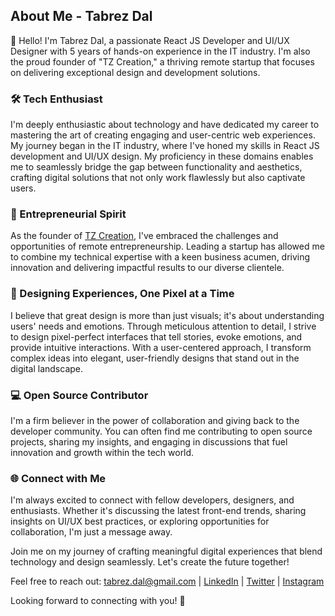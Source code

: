 ## About Me - Tabrez Dal

👋 Hello! I'm Tabrez Dal, a passionate React JS Developer and UI/UX Designer with 5 years of hands-on experience in the IT industry. I'm also the proud founder of "TZ Creation," a thriving remote startup that focuses on delivering exceptional design and development solutions.

### 🛠️ Tech Enthusiast
I'm deeply enthusiastic about technology and have dedicated my career to mastering the art of creating engaging and user-centric web experiences. My journey began in the IT industry, where I've honed my skills in React JS development and UI/UX design. My proficiency in these domains enables me to seamlessly bridge the gap between functionality and aesthetics, crafting digital solutions that not only work flawlessly but also captivate users.

### 🚀 Entrepreneurial Spirit
As the founder of [TZ Creation](https://tzcreation.in), I've embraced the challenges and opportunities of remote entrepreneurship. Leading a startup has allowed me to combine my technical expertise with a keen business acumen, driving innovation and delivering impactful results to our diverse clientele.

### 🌟 Designing Experiences, One Pixel at a Time
I believe that great design is more than just visuals; it's about understanding users' needs and emotions. Through meticulous attention to detail, I strive to design pixel-perfect interfaces that tell stories, evoke emotions, and provide intuitive interactions. With a user-centered approach, I transform complex ideas into elegant, user-friendly designs that stand out in the digital landscape.

### 💻 Open Source Contributor
I'm a firm believer in the power of collaboration and giving back to the developer community. You can often find me contributing to open source projects, sharing my insights, and engaging in discussions that fuel innovation and growth within the tech world.

### 🌐 Connect with Me
I'm always excited to connect with fellow developers, designers, and enthusiasts. Whether it's discussing the latest front-end trends, sharing insights on UI/UX best practices, or exploring opportunities for collaboration, I'm just a message away.

Join me on my journey of crafting meaningful digital experiences that blend technology and design seamlessly. Let's create the future together!

Feel free to reach out: [tabrez.dal@gmail.com](mailto:tabrez.dal@gmail.com) | [LinkedIn](https://www.linkedin.com/in/tabrezdal/) | [Twitter](https://twitter.com/TabrezDal) | [Instagram](https://www.instagram.com/zerbatz/)

Looking forward to connecting with you! 🌟
